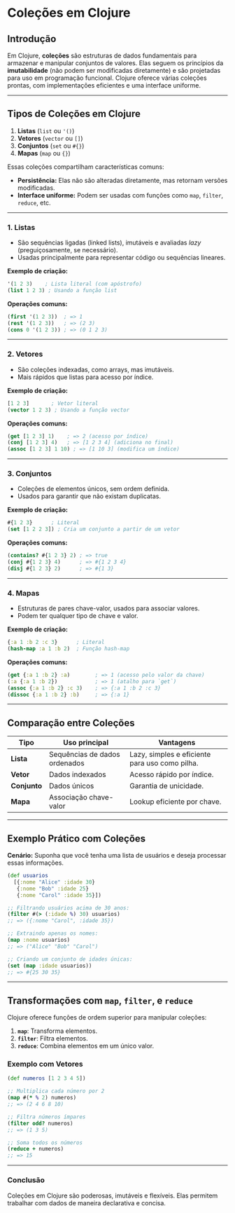 # Coleções em Clojure

## Introdução

Em Clojure, **coleções** são estruturas de dados fundamentais para armazenar e manipular conjuntos de valores. Elas seguem os princípios da **imutabilidade** (não podem ser modificadas diretamente) e são projetadas para uso em programação funcional. Clojure oferece várias coleções prontas, com implementações eficientes e uma interface uniforme.

---

## Tipos de Coleções em Clojure

1. **Listas** (`list` ou `'()`)
2. **Vetores** (`vector` ou `[]`)
3. **Conjuntos** (`set` ou `#{}`)
4. **Mapas** (`map` ou `{}`)

Essas coleções compartilham características comuns:

- **Persistência:** Elas não são alteradas diretamente, mas retornam versões modificadas.
- **Interface uniforme:** Podem ser usadas com funções como `map`, `filter`, `reduce`, etc.

---

### 1. Listas

- São sequências ligadas (linked lists), imutáveis e avaliadas _lazy_ (preguiçosamente, se necessário).
- Usadas principalmente para representar código ou sequências lineares.

**Exemplo de criação:**

```clojure
'(1 2 3)    ; Lista literal (com apóstrofo)
(list 1 2 3) ; Usando a função list
```

**Operações comuns:**

```clojure
(first '(1 2 3))  ; => 1
(rest '(1 2 3))   ; => (2 3)
(cons 0 '(1 2 3)) ; => (0 1 2 3)
```

---

### 2. Vetores

- São coleções indexadas, como arrays, mas imutáveis.
- Mais rápidos que listas para acesso por índice.

**Exemplo de criação:**

```clojure
[1 2 3]       ; Vetor literal
(vector 1 2 3) ; Usando a função vector
```

**Operações comuns:**

```clojure
(get [1 2 3] 1)    ; => 2 (acesso por índice)
(conj [1 2 3] 4)   ; => [1 2 3 4] (adiciona no final)
(assoc [1 2 3] 1 10) ; => [1 10 3] (modifica um índice)
```

---

### 3. Conjuntos

- Coleções de elementos únicos, sem ordem definida.
- Usados para garantir que não existam duplicatas.

**Exemplo de criação:**

```clojure
#{1 2 3}      ; Literal
(set [1 2 2 3]) ; Cria um conjunto a partir de um vetor
```

**Operações comuns:**

```clojure
(contains? #{1 2 3} 2) ; => true
(conj #{1 2 3} 4)      ; => #{1 2 3 4}
(disj #{1 2 3} 2)      ; => #{1 3}
```

---

### 4. Mapas

- Estruturas de pares chave-valor, usados para associar valores.
- Podem ter qualquer tipo de chave e valor.

**Exemplo de criação:**

```clojure
{:a 1 :b 2 :c 3}      ; Literal
(hash-map :a 1 :b 2)  ; Função hash-map
```

**Operações comuns:**

```clojure
(get {:a 1 :b 2} :a)        ; => 1 (acesso pelo valor da chave)
(:a {:a 1 :b 2})            ; => 1 (atalho para `get`)
(assoc {:a 1 :b 2} :c 3)    ; => {:a 1 :b 2 :c 3}
(dissoc {:a 1 :b 2} :b)     ; => {:a 1}
```

---

## Comparação entre Coleções

| **Tipo**     | **Uso principal**             | **Vantagens**                                  |
| ------------ | ----------------------------- | ---------------------------------------------- |
| **Lista**    | Sequências de dados ordenados | Lazy, simples e eficiente para uso como pilha. |
| **Vetor**    | Dados indexados               | Acesso rápido por índice.                      |
| **Conjunto** | Dados únicos                  | Garantia de unicidade.                         |
| **Mapa**     | Associação chave-valor        | Lookup eficiente por chave.                    |

---

## Exemplo Prático com Coleções

**Cenário:** Suponha que você tenha uma lista de usuários e deseja processar essas informações.

```clojure
(def usuarios
  [{:nome "Alice" :idade 30}
   {:nome "Bob" :idade 25}
   {:nome "Carol" :idade 35}])

;; Filtrando usuários acima de 30 anos:
(filter #(> (:idade %) 30) usuarios)
;; => ({:nome "Carol", :idade 35})

;; Extraindo apenas os nomes:
(map :nome usuarios)
;; => ("Alice" "Bob" "Carol")

;; Criando um conjunto de idades únicas:
(set (map :idade usuarios))
;; => #{25 30 35}
```

---

## Transformações com `map`, `filter`, e `reduce`

Clojure oferece funções de ordem superior para manipular coleções:

1. **`map`**: Transforma elementos.
2. **`filter`**: Filtra elementos.
3. **`reduce`**: Combina elementos em um único valor.

### **Exemplo com Vetores**

```clojure
(def numeros [1 2 3 4 5])

;; Multiplica cada número por 2
(map #(* % 2) numeros)
;; => (2 4 6 8 10)

;; Filtra números ímpares
(filter odd? numeros)
;; => (1 3 5)

;; Soma todos os números
(reduce + numeros)
;; => 15
```

---

### **Conclusão**

Coleções em Clojure são poderosas, imutáveis e flexíveis. Elas permitem trabalhar com dados de maneira declarativa e concisa.

